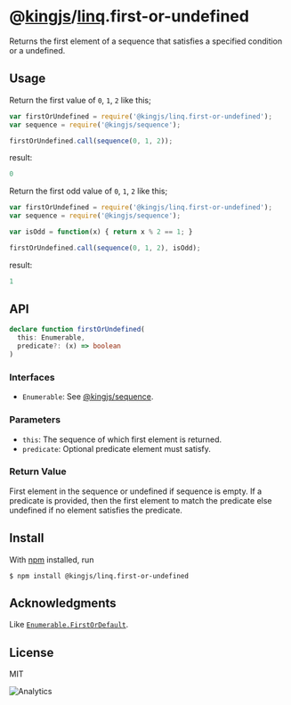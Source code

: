 # @[kingjs](https://www.npmjs.com/package/kingjs)/[linq](https://www.npmjs.com/package/@kingjs/linq).first-or-undefined
Returns the first element of a sequence that satisfies a specified condition or a undefined.
## Usage
Return the first value of `0`, `1`, `2` like this;
```js
var firstOrUndefined = require('@kingjs/linq.first-or-undefined');
var sequence = require('@kingjs/sequence');

firstOrUndefined.call(sequence(0, 1, 2));
```
result:
```js
0
```
Return the first odd value of `0`, `1`, `2` like this;
```js
var firstOrUndefined = require('@kingjs/linq.first-or-undefined');
var sequence = require('@kingjs/sequence');

var isOdd = function(x) { return x % 2 == 1; }

firstOrUndefined.call(sequence(0, 1, 2), isOdd);
```
result:
```js
1
```

## API
```ts
declare function firstOrUndefined(
  this: Enumerable,
  predicate?: (x) => boolean
)
```

### Interfaces
- `Enumerable`: See [@kingjs/sequence](https://www.npmjs.com/package/@kingjs/sequence).

### Parameters
- `this`: The sequence of which first element is returned.
- `predicate`: Optional predicate element must satisfy. 

### Return Value
First element in the sequence or undefined if sequence is empty. If a predicate is provided, then the first element to match the predicate else undefined if no element satisfies the predicate.

## Install
With [npm](https://npmjs.org/) installed, run

```
$ npm install @kingjs/linq.first-or-undefined
```

## Acknowledgments
Like [`Enumerable.FirstOrDefault`](https://msdn.microsoft.com/en-us/library/bb549039(v=vs.110).aspx).

## License

MIT

![Analytics](https://analytics.kingjs.net/linq/first-or-undefined)